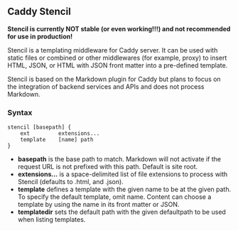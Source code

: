 ## Caddy Stencil

**Stencil is currently NOT stable (or even working!!!) and not recommended for use in production!**

Stencil is a templating middleware for Caddy server. It can be used with static files or combined or other middlewares (for example, proxy) to insert HTML, JSON, or HTML with JSON front matter into a pre-defined template.

Stencil is based on the Markdown plugin for Caddy but plans to focus on the integration of backend services and APIs and does not process Markdown.

### Syntax

```
stencil [basepath] {
	ext         extensions...
	template    [name] path
}
```

- **basepath** is the base path to match. Markdown will not activate if the request URL is not prefixed with this path. Default is site root.
- **extensions...** is a space-delimited list of file extensions to process with Stencil (defaults to .html, and .json).
- **template** defines a template with the given name to be at the given path. To specify the default template, omit name. Content can choose a template by using the name in its front matter or JSON.
- **templatedir** sets the default path with the given defaultpath to be used when listing templates.